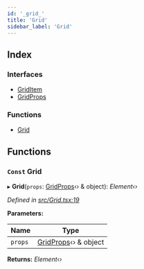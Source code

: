 ```yaml
---
id: '_grid_'
title: 'Grid'
sidebar_label: 'Grid'
---
```


## Index

### Interfaces

- [GridItem](../interfaces/_grid_.griditem.md)
- [GridProps](../interfaces/_grid_.gridprops.md)

### Functions

- [Grid](_grid_.md#const-grid)

## Functions

### `Const` Grid

▸ **Grid**(`props`: [GridProps](../interfaces/_grid_.gridprops.md)‹› & object): _Element‹›_

_Defined in [src/Grid.tsx:19](https://github.com/tarojsx/ui/blob/v0.11.0/src/Grid.tsx#L19)_

**Parameters:**

| Name    | Type                                                      |
| ------- | --------------------------------------------------------- |
| `props` | [GridProps](../interfaces/_grid_.gridprops.md)‹› & object |

**Returns:** _Element‹›_
